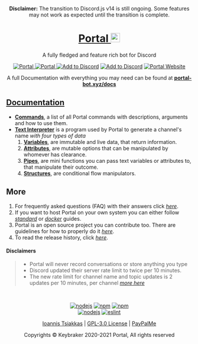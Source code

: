 <p align="center">
    <strong>Disclaimer:</strong> The transition to Discord.js v14 is still ongoing. Some features may not work as expected until the transition is complete.
</p>

<h1 align="center">
    <a href="https://portal-bot.xyz" target="_blank">
        Portal <img src="https://github.com/keybraker/portal/blob/master/src/assets/img/portal_logo.png" alt="Portal logo" width="25" height="25">
    </a>
</h1>

<p align="center">A fully fledged and feature rich bot for Discord</p>

<!-- <p align="center">
    Automatic voice channel generation with live name update<br>
    Music player that is clean and clutter-free, all from one channel<br>
    Assigns and strips roles from users with a single reaction<br>
    Create temporary "focus" channels for private conversations<br>
    Portal will keep you up to speed, with voice announcements<br>
    Get the latest on many topics, from weather to corona to news<br>
    You can create URL-only text channels<br>
</p> -->

<p align="center">
    <a href="https://top.gg/bot/704400876860735569">
        <img src="https://top.gg/api/widget/status/704400876860735569.svg?noavatar=true" alt="Portal" />
    </a>
    <a href="https://top.gg/bot/704400876860735569">
        <img src="https://top.gg/api/widget/upvotes/704400876860735569.svg?noavatar=true" alt="Portal" />
    </a>
    <a href="https://discord.com/api/oauth2/authorize?client_id=704400876860735569&permissions=8&redirect_uri=http%3A%2F%2Fwww.localhost%3A4000%2Fpremium%2F&scope=bot"><img src="https://img.shields.io/badge/📥-Add%20to%20Discord-blue" alt="Add to Discord" /></a>
    <a href="https://discord.gg/WrMUzJYyzJ"><img src="https://img.shields.io/badge/Discord-Portal%20Official-green" alt="Add to Discord" /></a>
    <a href="https://portal-bot.xyz"><img src="https://img.shields.io/badge/Portal-Website%20Official-red" alt="Portal Website" /></a>
</p>

<p align="center">A full Documentation with everything you may need can be found at <b><a href="https://portal-bot.xyz/docs/">portal-bot.xyz/docs</b></p>

## Documentation

- **[Commands](https://portal-bot.xyz/docs/commands/description)**, a list of all Portal commands with descriptions, arguments and how to use them.
- **[Text Interpreter](https://portal-bot.xyz/docs/interpreter/description)** is a program used by Portal to generate a channel's name _with four types of data_
  1. **[Variables](https://portal-bot.xyz/docs/interpreter/objects/variables/description)**, are immutable and live data, that return information.
  2. **[Attributes](https://portal-bot.xyz/docs/interpreter/objects/attributes/description)**, are mutable options that can be manipulated by whomever has clearance.
  3. **[Pipes](https://portal-bot.xyz/docs/interpreter/objects/pipes/description)**, are mini functions you can pass text variables or attributes to, that manipulate their outcome.
  4. **[Structures](https://portal-bot.xyz/docs/interpreter/objects/structures/description)**, are conditional flow manipulators.

## More

1. For frequently asked questions (FAQ) with their answers click _[here](https://portal-bot.xyz/help/#faq)_.
2. If you want to host Portal on your own system you can either follow _[standard](https://portal-bot.xyz/hosting/standard/prerequisites)_ or _[docker](https://portal-bot.xyz/hosting/docker/prerequisites)_ guides.
3. Portal is an open source project you can contribute too. There are guidelines for how to properly do it _[here](https://github.com/keybraker/portal/blob/master/docs/CONTRIBUTING.md)_.
4. To read the release history, click _[here](https://portal-bot.xyz/blog)_.

#### Disclaimers

> - Portal will never record conversations or store anything you type
> - Discord updated their server rate limit to twice per 10 minutes.<br>
> - The new rate limit for channel name and topic updates is 2 updates per 10 minutes, per channel _[more here](https://github.com/discordjs/discord.js/issues/4327)_

<br>

<p align="center">
    <a href="https://nodejs.org/en/"><img src="https://img.shields.io/badge/node-v18.14.2-blue" alt="nodejs" /></a>
    <a href="https://www.npmjs.com/"><img src="https://img.shields.io/badge/npm-v9.8.1-blue" alt="npm" /></a>
    <a href="https://www.npmjs.com/"><img src="https://img.shields.io/badge/discord.js-v14.12.1-blue" alt="npm" /></a></br>
    <a href="https://github.com/keybraker/Portal/actions/workflows/nodejs.yml"><img src="https://github.com/keybraker/Portal/actions/workflows/nodejs.yml/badge.svg" alt="nodejs" /></a>
    <a href="https://github.com/keybraker/Portal/actions/workflows/eslint.yml"><img src="https://github.com/keybraker/Portal/actions/workflows/eslint.yml/badge.svg" alt="eslint" /></a>
</p>

<p align="center">
   <a href="https://github.com/keybraker">Ioannis Tsiakkas</a> | <a href="http://www.gnu.org/philosophy/free-sw.html">GPL-3.0 License</a> | <a href="https://www.paypal.com/paypalme/tsiakkas">PayPalMe</a>
</p>

<p align="center">Copyrights © Keybraker 2020-2021 Portal, All rights reserved</p>
